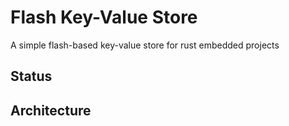 # Flash Key-Value Store

A simple flash-based key-value store for rust embedded projects


## Status


## Architecture






